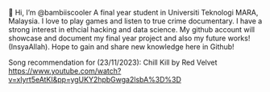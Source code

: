 👋 Hi, I’m @bambiiscooler
A final year student in Universiti Teknologi MARA, Malaysia. I love to play games and listen to true crime documentary.
I have a strong interest in ethcial hacking and data science. My github account will showcase and document my final year project
and also my future works! (InsyaAllah). Hope to gain and share new knowledge here in Github!

Song recommendation for (23/11/2023): Chill Kill by Red Velvet https://www.youtube.com/watch?v=xlyrt5eAtKI&pp=ygUKY2hpbGwga2lsbA%3D%3D

<!---
bambiiscooler/bambiiscooler is a ✨ special ✨ repository because its `README.md` (this file) appears on your GitHub profile.
You can click the Preview link to take a look at your changes.
--->
